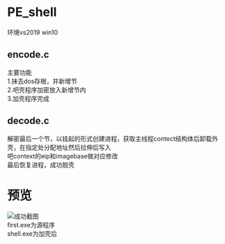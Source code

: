 # PE_shell
环境vs2019 win10  
## encode.c  
主要功能  
1.抹去dos存根，并新增节  
2.吧壳程序加密放入新增节内  
3.加壳程序完成  
## decode.c  
解密最后一个节，以挂起的形式创建进程，获取主线程contect结构体后卸载外壳，在指定处分配地址然后拉伸后写入  
吧context的eip和imagebase做对应修改  
最后恢复进程，成功脱壳  
# 预览
![成功截图](https://github.com/psbazx/PE_shell/blob/master/%E6%88%90%E5%8A%9F%E6%88%AA%E5%9B%BE.png)  
first.exe为源程序  
shell.exe为加壳后  

